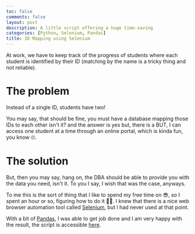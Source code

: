 ```yaml
---
toc: false
comments: false
layout: post
description: A little script offering a huge time-saving
categories: [Python, Selenium, Pandas]
title: ID Mapping using Selenium
---
```


At work, we have to keep track of the progress of students where each student is identified by their ID (matching by the name is a tricky thing and not reliable).

# The problem

Instead of a single ID, students have two! 

You may say, that should be fine, you must have a database mapping those IDs to each other isn't it? and the answer is yes but, there is a BUT, I can access one student at a time through an online portal, which is kinda fun, you know 🙄. 

# The solution

But, then you may say, hang on, the DBA should be able to provide you with the data you need, isn't it. To you I say, I wish that was the case, anyways.

To me this is the sort of thing that I like to spend my free time on 😎, so I spent an hour or so, figuring how to do it 🐱‍💻. I knew that there is a nice web browser automation tool called [Selenium](https://www.selenium.dev/), but I had never used at that point. 

With a bit of [Pandas](https://pandas.pydata.org/), I was able to get job done and I am very happy with the result, the script is accessible [here](https://github.com/waseemwaheed/coding-challenge/tree/main/id_mapper).

